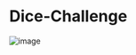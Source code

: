 # Dice-Challenge
![image](https://user-images.githubusercontent.com/35166511/211804913-3ff2e8fc-67b6-450f-99dd-b7c5d80e8a9d.png)
